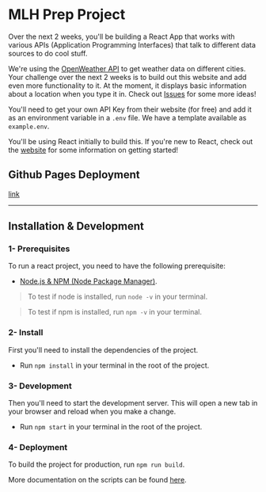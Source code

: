 # MLH Prep Project

Over the next 2 weeks, you'll be building a React App that works with various APIs (Application Programming Interfaces) that talk to different data sources to do cool stuff.

We're using the [OpenWeather API](https://openweathermap.org/current) to get weather data on different cities. Your challenge over the next 2 weeks is to build out this website and add even more functionality to it. At the moment, it displays basic information about a location when you type it in. Check out [Issues](/issues) for some more ideas!

You'll need to get your own API Key from their website (for free) and add it as an environment variable in a `.env` file. We have a template available as `example.env`.

You'll be using React initially to build this. If you're new to React, check out the [website](https://reactjs.org) for some information on getting started!

## Github Pages Deployment
[link](https://mlh-fellowship.github.io/prep-project-22.AUG.PREP.2/)

----
## Installation & Development

### 1- Prerequisites
To run a react project, you need to have the following prerequisite:
- [Node.js & NPM (Node Package Manager)](https://nodejs.org/en/download/).

> To test if node is installed, run `node -v` in your terminal.

> To test if npm is installed, run `npm -v` in your terminal.
### 2- Install

First you'll need to install the dependencies of the project.
- Run `npm install` in your terminal in the root of the project.

### 3- Development

Then you'll need to start the development server. This will open a new tab in your browser and reload when you make a change.
- Run `npm start` in your terminal in the root of the project.

### 4- Deployment

To build the project for production, run `npm run build`.

More documentation on the scripts can be found [here](https://create-react-app.dev/docs/available-scripts).
